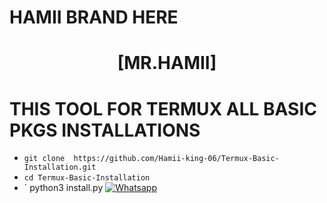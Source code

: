 # HAMII BRAND HERE

<h1 align="center"> [MR.HAMII]</h1>


# THIS TOOL FOR TERMUX ALL BASIC PKGS INSTALLATIONS

- `git clone  https://github.com/Hamii-king-06/Termux-Basic-Installation.git`
- `cd Termux-Basic-Installation`
- ` python3  install.py
 [![Whatsapp](https://img.shields.io/badge/Whatsapp-AKING-deepgreen?style=flat-square&logo=whatsapp)](https://wa.me/+923155912838)
